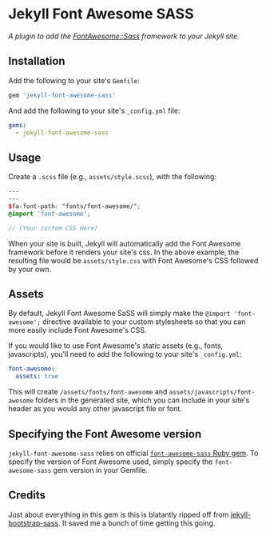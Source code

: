 # Jekyll Font Awesome SASS

*A plugin to add the [FontAwesome::Sass](https://github.com/FortAwesome/font-awesome-sass) framework to your Jekyll site.*


## Installation

Add the following to your site's `Gemfile`:

```ruby
gem 'jekyll-font-awesome-sass'
```

And add the following to your site's `_config.yml` file:

```yaml
gems:
  - jekyll-font-awesome-sass
```

## Usage

Create a `.scss` file (e.g., `assets/style.scss`), with the following:

```scss
---
---
$fa-font-path: "fonts/font-awesome/";
@import 'font-awesome';

// (Your custom CSS Here)
```

When your site is built, Jekyll will automatically add the Font Awesome framework before it renders your site's css. In the above example, the resulting file would be `assets/style.css` with Font Awesome's CSS followed by your own.

## Assets

By default, Jekyll Font Awesome SaSS will simply make the `@import 'font-awesome';` directive available to your custom stylesheets so that you can more easily include Font Awesome's CSS.

If you would like to use Font Awesome's static assets (e.g., fonts, javascripts), you'll need to add the following to your site's `_config.yml`:

```yml
font-awesome:
  assets: true
```

This will create `/assets/fonts/font-awesome` and `assets/javascripts/font-awesome` folders in the generated site, which you can include in your site's header as you would any other javascript file or font.

## Specifying the Font Awesome version

`jekyll-font-awesome-sass` relies on official [`font-awesome-sass` Ruby gem](https://github.com/FortAwesome/font-awesome-sass). To specify the version of Font Awesome used, simply specify the `font-awesome-sass` gem version in your Gemfile.


## Credits

Just about everything in this gem is this is blatantly ripped off from [jekyll-bootstrap-sass](https://github.com/benbalter/jekyll-bootstrap-sass). It saved me a bunch of time getting this going.
